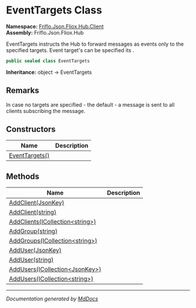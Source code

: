﻿<!--  
  <auto-generated>   
    The contents of this file were generated by a tool.  
    Changes to this file may be list if the file is regenerated  
  </auto-generated>   
-->

# EventTargets Class

**Namespace:** [Friflo.Json.Fliox.Hub.Client](../index.md)  
**Assembly:** Friflo.Json.Fliox.Hub

EventTargets instructs the Hub to forward messages as events only to the specified targets.             Event target's can be specified its .

```csharp
public sealed class EventTargets
```

**Inheritance:** object → EventTargets

## Remarks

In case no targets are specified \- the default \- a message is sent to all clients subscribing the message.

## Constructors

| Name                                    | Description |
| --------------------------------------- | ----------- |
| [EventTargets()](constructors/index.md) |             |

## Methods

| Name                                                                               | Description |
| ---------------------------------------------------------------------------------- | ----------- |
| [AddClient(JsonKey)](methods/AddClient.md#addclientjsonkey)                        |             |
| [AddClient(string)](methods/AddClient.md#addclientstring)                          |             |
| [AddClients(ICollection\<string\>)](methods/AddClients.md)                         |             |
| [AddGroup(string)](methods/AddGroup.md)                                            |             |
| [AddGroups(ICollection\<string\>)](methods/AddGroups.md)                           |             |
| [AddUser(JsonKey)](methods/AddUser.md#adduserjsonkey)                              |             |
| [AddUser(string)](methods/AddUser.md#adduserstring)                                |             |
| [AddUsers(ICollection\<JsonKey\>)](methods/AddUsers.md#addusersicollectionjsonkey) |             |
| [AddUsers(ICollection\<string\>)](methods/AddUsers.md#addusersicollectionstring)   |             |

___

*Documentation generated by [MdDocs](https://github.com/ap0llo/mddocs)*
